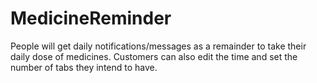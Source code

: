 # MedicineReminder
People will get daily notifications/messages as a remainder to take their daily dose of medicines. Customers can also edit the time and set the number of tabs they intend to have.
